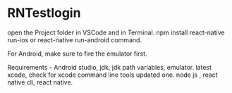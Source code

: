 # RNTestlogin

open the Project folder in VSCode and in Terminal. 
npm install 
react-native run-ios 
or react-native run-android 
command.

For Android, make sure to fire the emulator first.

Requirements - Android studio, jdk, jdk path variables, emulator. latest xcode, check for xcode command line tools updated one. node js , react native cli, react native.
